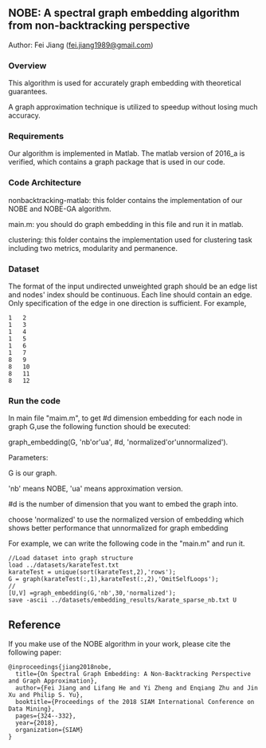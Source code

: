 ## NOBE: A spectral graph embedding algorithm from non-backtracking perspective
Author: Fei Jiang (fei.jiang1989@gmail.com)
### Overview
This algorithm is used for accurately graph embedding with theoretical guarantees.

A graph approximation technique is utilized to speedup without losing much accuracy.


### Requirements
Our algorithm is implemented in Matlab. The matlab version of 2016_a is verified, which contains a graph package that is used in our code.

### Code Architecture
nonbacktracking-matlab: this folder contains the implementation of our NOBE and NOBE-GA algorithm.

  main.m: you should do graph embedding in this file and run it in matlab.
  
clustering: this folder contains the implementation used for clustering task including two metrics, modularity and permanence.

### Dataset
The format of the input undirected unweighted graph should be an edge list and nodes' index should be continuous. Each line should contain an edge. Only specification of the edge in one direction is sufficient. For example,
```
1	2
1	3
1	4
1	5
1	6
1	7
8	9
8	10
8	11
8	12
```
### Run the code
In main file "maim.m", to get #d dimension embedding for each node in graph G,use the following function should be executed: 

graph_embedding(G, 'nb'or'ua', #d, 'normalized'or'unnormalized').

Parameters:

G is our graph.

'nb' means NOBE, 'ua' means approximation version.

#d is the number of dimension that you want to embed the graph into.

choose 'normalized' to use the normalized version of embedding which shows better performance that unnormalized for graph embedding

For example, we can write the following code in the "main.m" and run it.
```
//Load dataset into graph structure
load ../datasets/karateTest.txt    
karateTest = unique(sort(karateTest,2),'rows');
G = graph(karateTest(:,1),karateTest(:,2),'OmitSelfLoops');
//
[U,V] =graph_embedding(G,'nb',30,'normalized');
save -ascii ../datasets/embedding_results/karate_sparse_nb.txt U
```

## Reference
If you make use of the NOBE algorithm in your work, please cite the following paper:
```
@inproceedings{jiang2018nobe,
  title={On Spectral Graph Embedding: A Non-Backtracking Perspective and Graph Approximation},
  author={Fei Jiang and Lifang He and Yi Zheng and Enqiang Zhu and Jin Xu and Philip S. Yu},
  booktitle={Proceedings of the 2018 SIAM International Conference on Data Mining},
  pages={324--332},
  year={2018},
  organization={SIAM}
}
```

